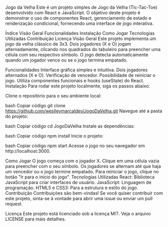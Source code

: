 Jogo da Velha
Este é um projeto simples de Jogo da Velha (Tic-Tac-Toe) desenvolvido com React e JavaScript. 
O objetivo deste projeto é demonstrar o uso de componentes React, gerenciamento de estado e renderização condicional, fornecendo uma interface de jogo interativa.

Índice
Visão Geral
Funcionalidades
Instalação
Como Jogar
Tecnologias Utilizadas
Contribuição
Licença
Visão Geral
Este projeto implementa um jogo da velha clássico de 3x3. 
Dois jogadores (X e O) jogam alternadamente, clicando nos quadrados do tabuleiro para preencher uma célula com seu respectivo símbolo. 
O jogo detecta automaticamente quando um jogador vence ou se o jogo termina empatado.

Funcionalidades
Interface gráfica simples e intuitiva.
Dois jogadores alternados (X e O).
Verificação de vencedor.
Possibilidade de reiniciar o jogo.
Utiliza componentes funcionais e hooks (useState) do React.
Instalação
Para rodar este projeto localmente, siga os passos abaixo:

Clone o repositório para o seu ambiente local:

bash
Copiar código
git clone https://github.com/weslleymarcaldev/JogoDaVelha.git
Navegue até a pasta do projeto:

bash
Copiar código
cd JogoDaVelha
Instale as dependências:

bash
Copiar código
npm install
Inicie o projeto:

bash
Copiar código
npm start
Acesse o jogo no seu navegador em http://localhost:3000.

Como Jogar
O jogo começa com o jogador X.
Clique em uma célula vazia para preencher com o seu símbolo.
Os jogadores se alternam até que haja um vencedor ou o jogo termine empatado.
Para reiniciar o jogo, clique no botão "Ir para o inicio do jogo".
Tecnologias Utilizadas
React: Biblioteca JavaScript para criar interfaces de usuário.
JavaScript: Linguagem de programação.
HTML5 e CSS3: Para a estrutura e estilo do jogo.
Contribuição
Contribuições são bem-vindas! Se você quiser contribuir com este projeto, sinta-se à vontade para abrir uma issue ou enviar um pull request.

Licença
Este projeto está licenciado sob a licença MIT. Veja o arquivo LICENSE para mais detalhes.
